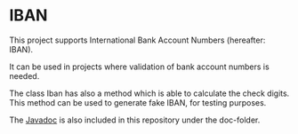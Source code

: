 # IBAN
This project supports International Bank Account Numbers (hereafter: IBAN).

It can be used in projects where validation of bank account numbers is needed. 

The class Iban has also a method which is able to calculate the check digits. This method can be used to generate fake IBAN, for testing purposes.

The [Javadoc](https://cdn.rawgit.com/JurrianFahner/IBAN/master/doc/nl/ensignprojects/iban/package-summary.html) is also included in this repository under the doc-folder.
